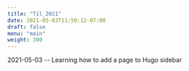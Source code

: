 ```yaml
---
title: "Til_2021"
date: 2021-05-03T11:50:12-07:00
draft: false
menu: "main"
weight: 300
---
```


2021-05-03 -- Learning how to add a page to Hugo sidebar
